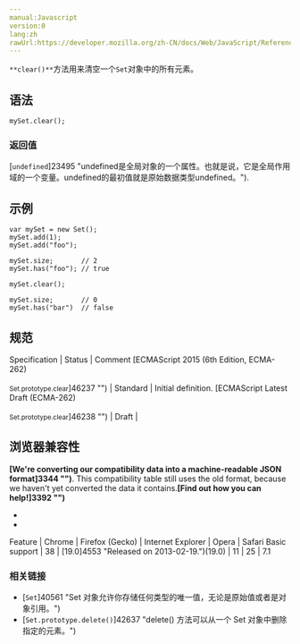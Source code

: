 ```yaml
---
manual:Javascript
version:0
lang:zh
rawUrl:https://developer.mozilla.org/zh-CN/docs/Web/JavaScript/Reference/Global_Objects/Set/clear
---
```






`**clear()**`方法用来清空一个`Set`对象中的所有元素。


## 语法<a name="Syntax"></a>

```
mySet.clear();

```

### 返回值<a name="返回值"></a>


[`undefined`]23495 "undefined是全局对象的一个属性。也就是说，它是全局作用域的一个变量。undefined的最初值就是原始数据类型undefined。").


## 示例<a name="Examples"></a>

```
var mySet = new Set();
mySet.add(1);
mySet.add("foo");

mySet.size;       // 2
mySet.has("foo"); // true

mySet.clear();

mySet.size;       // 0
mySet.has("bar")  // false
```

## 规范<a name="规范"></a>

Specification | Status | Comment 
[ECMAScript 2015 (6th Edition, ECMA-262)<br></br><small>Set.prototype.clear</small>]46237 "") | Standard | Initial definition. 
[ECMAScript Latest Draft (ECMA-262)<br></br><small>Set.prototype.clear</small>]46238 "") | Draft |  


## 浏览器兼容性<a name="浏览器兼容性"></a>


**[We&#39;re converting our compatibility data into a machine-readable JSON format]3344 "")**. This compatibility table still uses the old format, because we haven&#39;t yet converted the data it contains.**[Find out how you can help!]3392 "")**


* 
* 

Feature | Chrome | Firefox (Gecko) | Internet Explorer | Opera | Safari 
Basic support | 38 | [19.0]4553 "Released on 2013-02-19.")(19.0) | 11 | 25 | 7.1 




### **相关链接**<a name="相关链接"></a>

* [`Set`]40561 "Set 对象允许你存储任何类型的唯一值，无论是原始值或者是对象引用。")
* [`Set.prototype.delete()`]42637 "delete() 方法可以从一个 Set 对象中删除指定的元素。")




